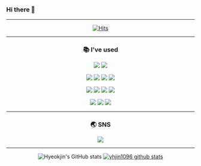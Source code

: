 ### Hi there 👋



<!--
**yhjin1096/yhjin1096** is a ✨ _special_ ✨ repository because its `README.md` (this file) appears on your GitHub profile.

Here are some ideas to get you started:

- 🔭 I’m currently working on ...
- 🌱 I’m currently learning ...
- 👯 I’m looking to collaborate on ...
- 🤔 I’m looking for help with ...
- 💬 Ask me about ...
- 📫 How to reach me: ...
- 😄 Pronouns: ...
- ⚡ Fun fact: ...
-->
<div align="center">
  
  ---
  
  [![Hits](https://hits.seeyoufarm.com/api/count/incr/badge.svg?url=https%3A%2F%2Fgithub.com%2Fyhjin1096&count_bg=%2379C83D&title_bg=%23555555&icon=github.svg&icon_color=%23E7E7E7&title=github&edge_flat=false)](https://hits.seeyoufarm.com)

  ---  
  ### 📚 I've used

  
  <!--OS-->
  <a href="" target=""><img src="https://img.shields.io/badge/Ubuntu-E95420?style=plastic&logo=Ubuntu&logoColor=white"/></a>
  <a href="" target=""><img src="https://img.shields.io/badge/Windows-0089D4?style=plastic&logo=Windows&logoColor=white"/></a>
  <!--개발 환경-->
  <a href="" target=""><img src="https://img.shields.io/badge/VScode-007ACC?style=plastic&logo=Visual Studio Code&logoColor=white"/></a>
  <a href="" target=""><img src="https://img.shields.io/badge/Colab-F9AB00?style=plastic&logo=Google Colab&logoColor=white"/></a>
  <a href="" target=""><img src="https://img.shields.io/badge/PyCharm-000000?style=plastic&logo=PyCharm&logoColor=white"/></a>
  <a href="" target=""><img src="https://img.shields.io/badge/Docker-2496ED?style=plastic&logo=Docker&logoColor=white"/></a>
  <!--Library(Eigen, PCL)-->
  <a href="" target=""><img src="https://img.shields.io/badge/ROS-22314E?style=plastic&logo=ROS&logoColor=white"/></a>
  <a href="" target=""><img src="https://img.shields.io/badge/OpenCV-5C3EE8?style=plastic&logo=OpenCV&logoColor=white"/></a>
  <a href="" target=""><img src="https://img.shields.io/badge/PyTorch-EE4C2C?style=plastic&logo=PyTorch&logoColor=white"/></a>
  <a href="" target=""><img src="https://img.shields.io/badge/TensorFlow-FF6F00?style=plastic&logo=TensorFlow&logoColor=white"/></a>
  <!--Language-->
  <a href="연결될 링" target=""><img src="https://img.shields.io/badge/C-A8B9CC?style=plastic&logo=C&logoColor=white"/></a>
  <a href="" target=""><img src="https://img.shields.io/badge/C++-00599C?style=plastic&logo=C++&logoColor=white"/></a>
  <a href="" target=""><img src="https://img.shields.io/badge/Python-3776AB?style=plastic&logo=Python&logoColor=white"/></a>

  ---
  ### 🌏 SNS
  <!--SNS(linkedin, blog, cv-notion?)-->
  <a href="" target=""><img src="https://img.shields.io/badge/LinkedIn-0A66C2?style=plastic&logo=LinkedIn&logoColor=white"/></a>

  ---
  ![Hyeokjin's GitHub stats](https://github-readme-stats.vercel.app/api?username=yhjin1096&show_icons=true&theme=radical)
  [![yhjin1096 github stats](https://github-readme-stats.vercel.app/api/top-langs/?username=yhjin1096&show_icons=true&hide_border=true&title_color=004386&icon_color=004386&layout=compact)](https://github.com/yhjin1096)
</div>
